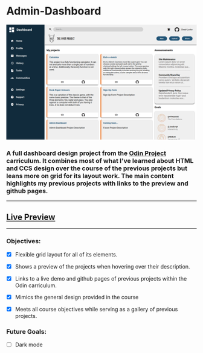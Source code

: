 # Admin-Dashboard

![thumbnail](images/Project%20Thumbnails/admin-dashboard.png)
### A full dashboard design project from the [Odin Project]() carriculum. It combines most of what I've learned about HTML and CCS design over the course of the previous projects but leans more on grid for its layout work. The main content highlights my previous projects with links to the preview and github pages. 
---
## [Live Preview](https://dead-locke.github.io/admin-dashboard/)

---
### Objectives: 
- [x] Flexible grid layout for all of its elements.

- [x] Shows a preview of the projects when hovering over their description.

- [x] Links to a live demo and github pages of previous projects within the Odin carriculum. 

- [x] Mimics the general design provided in the course

- [x] Meets all course objectives while serving as a gallery of previous projects. 

### Future Goals: 
- [ ] Dark mode